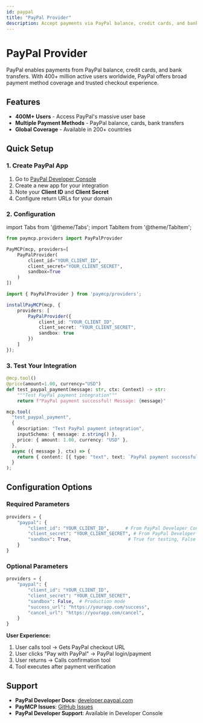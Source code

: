 ```yaml
---
id: paypal
title: "PayPal Provider"
description: Accept payments via PayPal balance, credit cards, and bank transfers worldwide
---
```


# PayPal Provider

PayPal enables payments from PayPal balance, credit cards, and bank transfers. With 400+ million active users worldwide, PayPal offers broad payment method coverage and trusted checkout experience.

## Features

- **400M+ Users** - Access PayPal's massive user base
- **Multiple Payment Methods** - PayPal balance, cards, bank transfers
- **Global Coverage** - Available in 200+ countries

## Quick Setup

### 1. Create PayPal App

1. Go to [PayPal Developer Console](https://developer.paypal.com)
2. Create a new app for your integration
3. Note your **Client ID** and **Client Secret**
4. Configure return URLs for your domain

### 2. Configuration

import Tabs from '@theme/Tabs';
import TabItem from '@theme/TabItem';

<Tabs>
<TabItem value="python" label="Python">

```python
from paymcp.providers import PayPalProvider

PayMCP(mcp, providers=[
    PayPalProvider(
        client_id="YOUR_CLIENT_ID",
        client_secret="YOUR_CLIENT_SECRET",
        sandbox=True
    )
])
```

</TabItem>
<TabItem value="typescript" label="TypeScript">

```typescript
import { PayPalProvider } from 'paymcp/providers';

installPayMCP(mcp, { 
    providers: [
        PayPalProvider({
            client_id: "YOUR_CLIENT_ID",
            client_secret: "YOUR_CLIENT_SECRET",
            sandbox: true
        })
    ]
});
```

</TabItem>
</Tabs>

### 3. Test Your Integration

<Tabs>
<TabItem value="python" label="Python">

```python
@mcp.tool()
@price(amount=1.00, currency="USD")
def test_paypal_payment(message: str, ctx: Context) -> str:
    """Test PayPal payment integration"""
    return f"PayPal payment successful! Message: {message}"
```

</TabItem>
<TabItem value="typescript" label="TypeScript">

```typescript
mcp.tool(
  "test_paypal_payment",
  {
    description: "Test PayPal payment integration",
    inputSchema: { message: z.string() },
    price: { amount: 1.00, currency: "USD" },
  },
  async ({ message }, ctx) => {
    return { content: [{ type: "text", text: `PayPal payment successful! Message: ${message}` }] };
  }
);
```

</TabItem>
</Tabs>

## Configuration Options

### Required Parameters

```python
providers = {
    "paypal": {
        "client_id": "YOUR_CLIENT_ID",      # From PayPal Developer Console
        "client_secret": "YOUR_CLIENT_SECRET", # From PayPal Developer Console
        "sandbox": True,                     # True for testing, False for production
    }
}
```

### Optional Parameters

```python
providers = {
    "paypal": {
        "client_id": "YOUR_CLIENT_ID",
        "client_secret": "YOUR_CLIENT_SECRET",
        "sandbox": False,  # Production mode
        "success_url": "https://yourapp.com/success",
        "cancel_url": "https://yourapp.com/cancel",
    }
}
```



**User Experience:**
1. User calls tool → Gets PayPal checkout URL
2. User clicks "Pay with PayPal" → PayPal login/payment
3. User returns → Calls confirmation tool
4. Tool executes after payment verification

## Support

- **PayPal Developer Docs**: [developer.paypal.com](https://developer.paypal.com)
- **PayMCP Issues**: [GitHub Issues](https://github.com/PayMCP/paymcp/issues)
- **PayPal Developer Support**: Available in Developer Console
